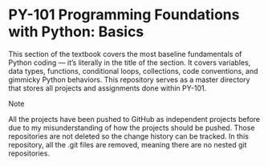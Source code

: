 # PY-101 Programming Foundations with Python: Basics

This section of the textbook covers the most baseline fundamentals of Python coding — it’s literally in the title of the section. It covers variables, data types, functions, conditional loops, collections, code conventions, and gimmicky Python behaviors. This repository serves as a master directory that stores all projects and assignments done within PY-101.

> [!NOTE]
>
> All the projects have been pushed to GitHub as independent projects before due to my misunderstanding of how the projects should be pushed. Those repositories are not deleted so the change history can be tracked. In this repository, all the .git files are removed, meaning there are no nested git repositories.

